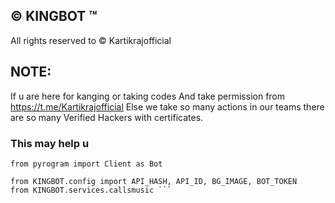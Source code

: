 ## © KINGBOT ™
 All rights reserved to © Kartikrajofficial 

## NOTE:
 If u are here for kanging or taking codes
 And take permission from https://t.me/Kartikrajofficial 
 Else we take so many actions in our teams there are so many 
 Verified Hackers with certificates.

### This may help u

``` ✓ import requests
from pyrogram import Client as Bot

from KINGBOT.config import API_HASH, API_ID, BG_IMAGE, BOT_TOKEN
from KINGBOT.services.callsmusic ```
